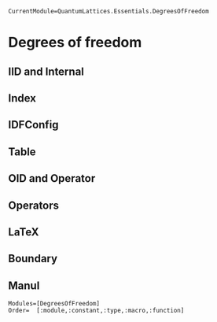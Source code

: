 ```@meta
CurrentModule=QuantumLattices.Essentials.DegreesOfFreedom
```

# Degrees of freedom

## IID and Internal

## Index

## IDFConfig

## Table

## OID and Operator

## Operators

## LaTeX

## Boundary

## Manul

```@autodocs
Modules=[DegreesOfFreedom]
Order=  [:module,:constant,:type,:macro,:function]
```
